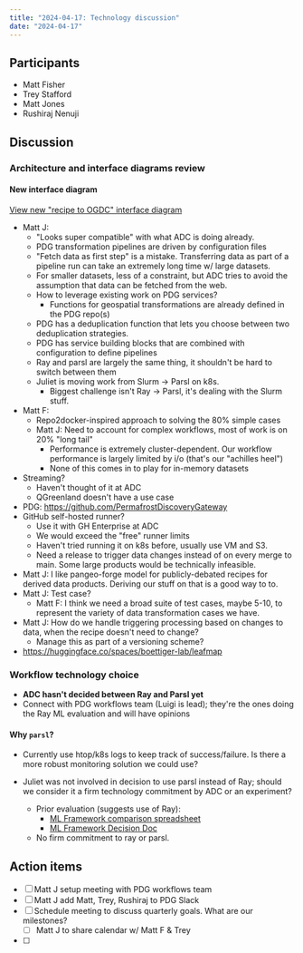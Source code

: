 ```yaml
---
title: "2024-04-17: Technology discussion"
date: "2024-04-17"
---
```


## Participants

* Matt Fisher
* Trey Stafford
* Matt Jones
* Rushiraj Nenuji


## Discussion

### Architecture and interface diagrams review

#### New interface diagram

[View new "recipe to OGDC" interface diagram](/interfaces/recipe-to-ogdc.qmd)

* Matt J:
  * "Looks super compatible" with what ADC is doing already.
  * PDG transformation pipelines are driven by configuration files
  * "Fetch data as first step" is a mistake. Transferring data as part of a pipeline run can take an extremely long time w/ large datasets.
  * For smaller datasets, less of a constraint, but ADC tries to avoid the assumption that data can be fetched from the web.
  * How to leverage existing work on PDG services?
      * Functions for geospatial transformations are already defined in the PDG repo(s)
  * PDG has a deduplication function that lets you choose between two deduplication strategies.
  * PDG has service building blocks that are combined with configuration to define pipelines
  * Ray and parsl are largely the same thing, it shouldn't be hard to switch between them
  * Juliet is moving work from Slurm -> Parsl on k8s.
    * Biggest challenge isn't Ray -> Parsl, it's dealing with the Slurm stuff.
* Matt F:
  * Repo2docker-inspired approach to solving the 80% simple cases
  * Matt J: Need to account for complex workflows, most of work is on 20% "long tail"
    * Performance is extremely cluster-dependent. Our workflow performance is largely limited by i/o (that's our "achilles heel")
    * None of this comes in to play for in-memory datasets
* Streaming?
  * Haven't thought of it at ADC
  * QGreenland doesn't have a use case
* PDG: https://github.com/PermafrostDiscoveryGateway
* GitHub self-hosted runner?
  * Use it with GH Enterprise at ADC
  * We would exceed the "free" runner limits
  * Haven't tried running it on k8s before, usually use VM and S3.
  * Need a release to trigger data changes instead of on every merge to main. Some large products would be technically infeasible.
* Matt J: I like pangeo-forge model for publicly-debated recipes for derived data products. Deriving our stuff on that is a good way to to.
* Matt J: Test case?
  * Matt F: I think we need a broad suite of test cases, maybe 5-10, to represent the variety of data transformation cases we have.
* Matt J: How do we handle triggering processing based on changes to data, when the recipe doesn't need to change?
  * Manage this as part of a versioning scheme?
* https://huggingface.co/spaces/boettiger-lab/leafmap


### Workflow technology choice

* **ADC hasn't decided between Ray and Parsl yet**
* Connect with PDG workflows team (Luigi is lead); they're the ones doing the Ray ML evaluation and will have opinions


#### Why `parsl`?

* Currently use htop/k8s logs to keep track of success/failure. Is there a more robust monitoring solution we could use?

* Juliet was not involved in decision to use parsl instead of Ray; should we consider it a firm technology commitment by ADC or an experiment?
    * Prior evaluation (suggests use of Ray):
        * [ML Framework comparison spreadsheet](https://docs.google.com/spreadsheets/d/1PepQCgrjs2N01DCZOtYoDOjJ1y8crwAQjJjj4lUZEnw/edit?usp=drive_link)
        * [ML Framework Decision Doc](https://docs.google.com/document/d/1xrPp_awbDttadt3CVdAUbdkPDjbAO-Cw-OlVspgKLOo/edit#heading=h.7rwfnkpy7r5w)
    * No firm commitment to ray or parsl.


## Action items

- [ ] Matt J setup meeting with PDG workflows team
- [ ] Matt J add Matt, Trey, Rushiraj to PDG Slack
- [ ] Schedule meeting to discuss quarterly goals. What are our milestones?
  - [ ] Matt J to share calendar w/ Matt F & Trey
- [ ] 





